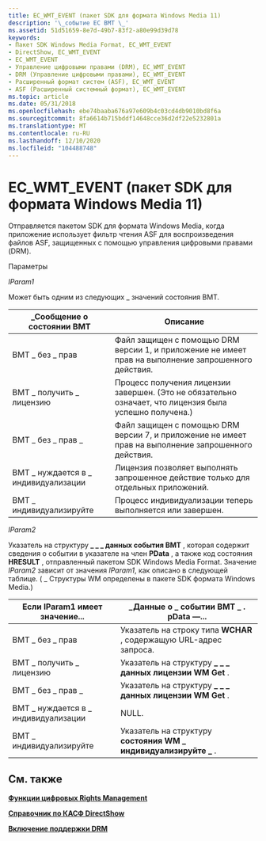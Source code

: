 ```yaml
---
title: EC_WMT_EVENT (пакет SDK для формата Windows Media 11)
description: '\_событие EC ВМТ \_'
ms.assetid: 51d51659-8e7d-49b7-83f2-a80e99d39d78
keywords:
- Пакет SDK Windows Media Format, EC_WMT_EVENT
- DirectShow, EC_WMT_EVENT
- EC_WMT_EVENT
- Управление цифровыми правами (DRM), EC_WMT_EVENT
- DRM (Управление цифровыми правами), EC_WMT_EVENT
- Расширенный формат систем (ASF), EC_WMT_EVENT
- ASF (Расширенный системный формат), EC_WMT_EVENT
ms.topic: article
ms.date: 05/31/2018
ms.openlocfilehash: ebe74baaba676a97e609b4c03cd4db9010bd8f6a
ms.sourcegitcommit: 8fa6614b715bddf14648cce36d2df22e5232801a
ms.translationtype: MT
ms.contentlocale: ru-RU
ms.lasthandoff: 12/10/2020
ms.locfileid: "104488748"
---
```

# <a name="ec_wmt_event-windows-media-format-11-sdk"></a>EC_WMT_EVENT (пакет SDK для формата Windows Media 11)

Отправляется пакетом SDK для формата Windows Media, когда приложение использует фильтр чтения ASF для воспроизведения файлов ASF, защищенных с помощью управления цифровыми правами (DRM).

Параметры

*lParam1*

Может быть одним из следующих \_ значений состояния ВМТ.



| \_Сообщение о состоянии ВМТ           | Описание                                                                                                                    |
|-------------------------------|--------------------------------------------------------------------------------------------------------------------------------|
| ВМТ \_ без \_ прав               | Файл защищен с помощью DRM версии 1, и приложение не имеет прав на выполнение запрошенного действия.                    |
| ВМТ \_ получить \_ лицензию         | Процесс получения лицензии завершен. (Это не обязательно означает, что лицензия была успешно получена.) |
| ВМТ \_ без \_ прав \_           | Файл защищен с помощью DRM версии 7, и приложение не имеет прав на выполнение запрошенного действия.                    |
| ВМТ \_ нуждается в \_ индивидуализации | Лицензия позволяет выполнять запрошенное действие только для отдельных приложений.                                           |
| ВМТ \_ индивидуализируйте            | Процесс индивидуализации теперь выполняется или завершен.                                                    |



 

*lParam2*

Указатель на структуру **\_ \_ \_ данных события ВМТ** , которая содержит сведения о событии в указателе на член **PData** , а также код состояния **HRESULT** , отправленный пакетом SDK Windows Media Format. Значение *lParam2* зависит от значения *lParam1*, как описано в следующей таблице. ( \_ Структуры WM определены в пакете SDK формата Windows Media.)



| Если lParam1 имеет значение...              | \_Данные о \_ событии ВМТ \_ . pData —...                            |
|-------------------------------|-------------------------------------------------------------|
| ВМТ \_ без \_ прав               | Указатель на строку типа **WCHAR** , содержащую URL-адрес запроса. |
| ВМТ \_ получить \_ лицензию         | Указатель на структуру **\_ \_ \_ данных лицензии WM Get** .        |
| ВМТ \_ без \_ прав \_           | Указатель на структуру **\_ \_ \_ данных лицензии WM Get** .        |
| ВМТ \_ нуждается в \_ индивидуализации | NULL.                                                       |
| ВМТ \_ индивидуализируйте            | Указатель на структуру **состояния WM \_ индивидуализируйте \_** .     |



 

## <a name="related-topics"></a>См. также

<dl> <dt>

[**Функции цифровых Rights Management**](digital-rights-management-features.md)
</dt> <dt>

[**Справочник по КАСФ DirectShow**](directshow-qasf-reference.md)
</dt> <dt>

[**Включение поддержки DRM**](enabling-drm-support.md)
</dt> </dl>

 

 




